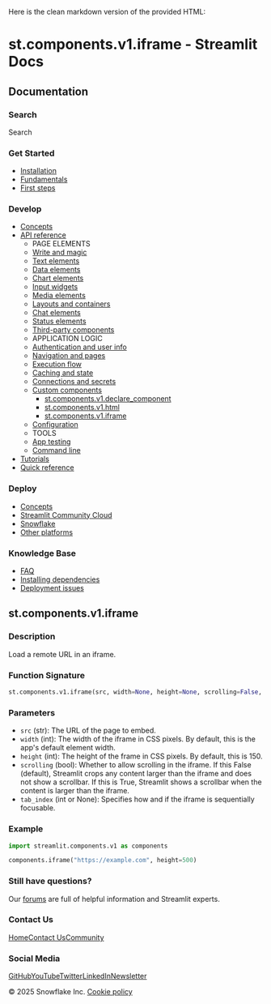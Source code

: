 Here is the clean markdown version of the provided HTML:

# st.components.v1.iframe - Streamlit Docs

## Documentation

### Search
Search

### Get Started
* [Installation](/get-started/installation)
* [Fundamentals](/get-started/fundamentals)
* [First steps](/get-started/tutorials)

### Develop
* [Concepts](/develop/concepts)
* [API reference](/develop/api-reference)
	+ PAGE ELEMENTS
	+ [Write and magic](/develop/api-reference/write-magic)
	+ [Text elements](/develop/api-reference/text)
	+ [Data elements](/develop/api-reference/data)
	+ [Chart elements](/develop/api-reference/charts)
	+ [Input widgets](/develop/api-reference/widgets)
	+ [Media elements](/develop/api-reference/media)
	+ [Layouts and containers](/develop/api-reference/layout)
	+ [Chat elements](/develop/api-reference/chat)
	+ [Status elements](/develop/api-reference/status)
	+ [Third-party components](https://streamlit.io/components)
	+ APPLICATION LOGIC
	+ [Authentication and user info](/develop/api-reference/user)
	+ [Navigation and pages](/develop/api-reference/navigation)
	+ [Execution flow](/develop/api-reference/execution-flow)
	+ [Caching and state](/develop/api-reference/caching-and-state)
	+ [Connections and secrets](/develop/api-reference/connections)
	+ [Custom components](/develop/api-reference/custom-components)
		- [st.components.v1.declare_component](/develop/api-reference/custom-components/st.components.v1.declare_component)
		- [st.components.v1.html](/develop/api-reference/custom-components/st.components.v1.html)
		- [st.components.v1.iframe](/develop/api-reference/custom-components/st.components.v1.iframe)
	+ [Configuration](/develop/api-reference/configuration)
	+ TOOLS
	+ [App testing](/develop/api-reference/app-testing)
	+ [Command line](/develop/api-reference/cli)
* [Tutorials](/develop/tutorials)
* [Quick reference](/develop/quick-reference)

### Deploy
* [Concepts](/deploy/concepts)
* [Streamlit Community Cloud](/deploy/streamlit-community-cloud)
* [Snowflake](/deploy/snowflake)
* [Other platforms](/deploy/tutorials)

### Knowledge Base
* [FAQ](/knowledge-base/using-streamlit)
* [Installing dependencies](/knowledge-base/dependencies)
* [Deployment issues](/knowledge-base/deploy)

## st.components.v1.iframe

### Description
Load a remote URL in an iframe.

### Function Signature
```python
st.components.v1.iframe(src, width=None, height=None, scrolling=False, *, tab_index=None)
```

### Parameters
* `src` (str): The URL of the page to embed.
* `width` (int): The width of the iframe in CSS pixels. By default, this is the app's default element width.
* `height` (int): The height of the frame in CSS pixels. By default, this is 150.
* `scrolling` (bool): Whether to allow scrolling in the iframe. If this False (default), Streamlit crops any content larger than the iframe and does not show a scrollbar. If this is True, Streamlit shows a scrollbar when the content is larger than the iframe.
* `tab_index` (int or None): Specifies how and if the iframe is sequentially focusable.

### Example
```python
import streamlit.components.v1 as components

components.iframe("https://example.com", height=500)
```

### Still have questions?
Our [forums](https://discuss.streamlit.io) are full of helpful information and Streamlit experts.

### Contact Us
[Home](/)[Contact Us](mailto:hello@streamlit.io?subject=Contact%20from%20documentation%20)[Community](https://discuss.streamlit.io)

### Social Media
[GitHub](https://github.com/streamlit)[YouTube](https://www.youtube.com/channel/UC3LD42rjj-Owtxsa6PwGU5Q)[Twitter](https://twitter.com/streamlit)[LinkedIn](https://www.linkedin.com/company/streamlit)[Newsletter](https://info.snowflake.com/streamlit-newsletter-sign-up.html)

&copy; 2025 Snowflake Inc.
[Cookie policy](https://www.streamlit.io/cookie-policy)